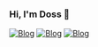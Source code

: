 ### Hi, I'm Doss 🐜
[![Blog](https://img.shields.io/badge/Instagram-E4405F?style=for-the-badge&logo=instagram&logoColor=white)](https://www.instagram.com/dosswr/)
[![Blog](https://img.shields.io/badge/LinkedIn-0077B5?style=for-the-badge&logo=linkedin&logoColor=white)](https://www.linkedin.com/in/mtcatarina/)
[![Blog](https://img.shields.io/badge/Twitter-1DA1F2?style=for-the-badge&logo=twitter&logoColor=white)](https://twitter.com/DossWR)

